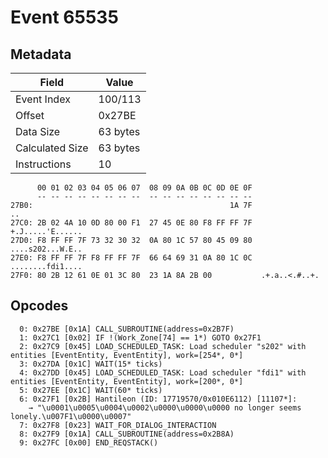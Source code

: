 # Event 65535

## Metadata

| Field           | Value    |
|-----------------|----------|
| Event Index     | 100/113  |
| Offset          | 0x27BE   |
| Data Size       | 63 bytes |
| Calculated Size | 63 bytes |
| Instructions    | 10       |

```
      00 01 02 03 04 05 06 07  08 09 0A 0B 0C 0D 0E 0F
      -- -- -- -- -- -- -- --  -- -- -- -- -- -- -- --
27B0:                                            1A 7F                ..
27C0: 2B 02 4A 10 0D 80 00 F1  27 45 0E 80 F8 FF FF 7F  +.J.....'E......
27D0: F8 FF FF 7F 73 32 30 32  0A 80 1C 57 80 45 09 80  ....s202...W.E..
27E0: F8 FF FF 7F F8 FF FF 7F  66 64 69 31 0A 80 1C 0C  ........fdi1....
27F0: 80 2B 12 61 0E 01 3C 80  23 1A 8A 2B 00           .+.a..<.#..+.   
```

## Opcodes

```
  0: 0x27BE [0x1A] CALL_SUBROUTINE(address=0x2B7F)
  1: 0x27C1 [0x02] IF !(Work_Zone[74] == 1*) GOTO 0x27F1
  2: 0x27C9 [0x45] LOAD_SCHEDULED_TASK: Load scheduler "s202" with entities [EventEntity, EventEntity], work=[254*, 0*]
  3: 0x27DA [0x1C] WAIT(15* ticks)
  4: 0x27DD [0x45] LOAD_SCHEDULED_TASK: Load scheduler "fdi1" with entities [EventEntity, EventEntity], work=[200*, 0*]
  5: 0x27EE [0x1C] WAIT(60* ticks)
  6: 0x27F1 [0x2B] Hantileon (ID: 17719570/0x010E6112) [11107*]:
    → "\u0001\u0005\u0004\u0002\u0000\u0000\u0000 no longer seems lonely.\u007F1\u0000\u0007"
  7: 0x27F8 [0x23] WAIT_FOR_DIALOG_INTERACTION
  8: 0x27F9 [0x1A] CALL_SUBROUTINE(address=0x2B8A)
  9: 0x27FC [0x00] END_REQSTACK()
```
